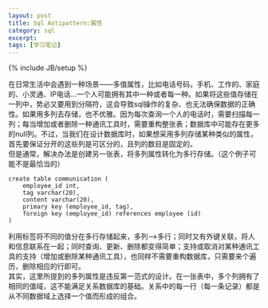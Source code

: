 ```yaml
---
layout: post
title: Sql Antipattern:属性
category: sql
excerpt: 
tags: [学习笔记]
---
```

{% include JB/setup %}

在日常生活中会遇到一种场景——多值属性，比如电话号码，手机、工作的、家庭的、小灵通、IP电话...一个人可能拥有其中一种或者每一种。如果将这些值存储在一列中，势必又要用到分隔符，这会导致sql操作的复杂、也无法确保数据的正确性。如果用多列去存储，也不优雅。因为每次查询一个人的电话时，需要扫描每一列；每当增加或者删除一种通讯工具时，需要重构整张表；数据库中可能存在更多的null列。不过，当我们在设计数据库时，如果想采用多列存储某种类似的属性，首先要保证分开的这些列是可区分的，且列的数目是固定的。  
但是通常，解决办法是创建另一张表，将多列属性转化为多行存储。（这个例子可能不是最恰当的）
	
	create table communication (	
		employee_id int,
		tag varchar(20),
		content varchar(20),
		primary key (employee_id, tag),
		foreign key (employee_id) references employee (id)
	)
利用标签将不同的值分在多行存储起来，多列——>多行；同时又有外键关联，将人和信息联系在一起；同时查询、更新、删除都变得简单；支持或取消对某种通讯工具的支持（增加或删除某种通讯工具），也同样不需要重构数据库，只需要来个遍历，删除相应的行即可。  
其实，这里所提到的多列属性是违反第一范式的设计。在一张表中，多个列拥有了相同的值域，这不能满足关系数据库的基础。关系中的每一行（每一条记录）都是从不同数据域上选择一个值而形成的组合。

